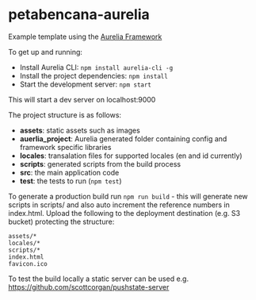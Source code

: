 # petabencana-aurelia

Example template using the [Aurelia Framework](http://aurelia.io/)

To get up and running:
- Install Aurelia CLI: `npm install aurelia-cli -g`
- Install the project dependencies: `npm install`
- Start the development server: `npm start`

This will start a dev server on localhost:9000

The project structure is as follows:

- **assets**: static assets such as images
- **auerlia_project**: Aurelia generated folder containing config and framework specific libraries
- **locales**: transalation files for supported locales (en and id currently)
- **scripts**: generated scripts from the build process
- **src**: the main application code
- **test**: the tests to run (`npm test`)

To generate a production build run `npm run build` - this will generate new scripts in scripts/ and also auto increment the reference numbers in index.html.  Upload the following to the deployment destination (e.g. S3 bucket) protecting the structure:

```
assets/*
locales/*
scripts/*
index.html
favicon.ico
```

To test the build locally a static server can be used e.g. https://github.com/scottcorgan/pushstate-server
